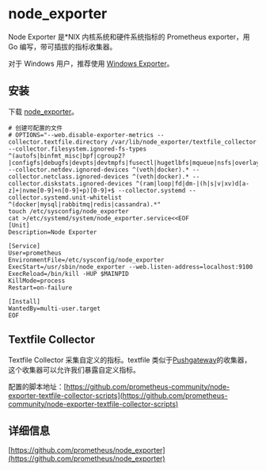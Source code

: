 # node_exporter

Node Exporter 是\*NIX 内核系统和硬件系统指标的 Prometheus exporter，用 Go 编写，带可插拔的指标收集器。

对于 Windows 用户，推荐使用 [Windows Exporter](https://github.com/prometheus-community/windows_exporter)。

## 安装

下载 [node_exporter](https://prometheus.io/download/#node_exporter)。

```shell
# 创建可配置的文件
# OPTIONS="--web.disable-exporter-metrics --collector.textfile.directory /var/lib/node_exporter/textfile_collector --collector.filesystem.ignored-fs-types ^(autofs|binfmt_misc|bpf|cgroup2?|configfs|debugfs|devpts|devtmpfs|fusectl|hugetlbfs|mqueue|nsfs|overlay|proc|procfs|pstore|rpc_pipefs|securityfs|selinuxfs|squashfs|sysfs|tracefs|tmpfs|dm-)$ --collector.netdev.ignored-devices ^(veth|docker).* --collector.netclass.ignored-devices ^(veth|docker).* --collector.diskstats.ignored-devices ^(ram|loop|fd|dm-|(h|s|v|xv)d[a-z]+|nvme[0-9]+n[0-9]+p)[0-9]+$ --collector.systemd --collector.systemd.unit-whitelist ^(docker|mysql|rabbitmq|redis|cassandra).*"
touch /etc/sysconfig/node_exporter
cat >/etc/systemd/system/node_exporter.service<<EOF
[Unit]
Description=Node Exporter

[Service]
User=prometheus
EnvironmentFile=/etc/sysconfig/node_exporter
ExecStart=/usr/sbin/node_exporter --web.listen-address=localhost:9100
ExecReload=/bin/kill -HUP $MAINPID
KillMode=process
Restart=on-failure

[Install]
WantedBy=multi-user.target
EOF
```

## Textfile Collector

Textfile Collector 采集自定义的指标。textfile 类似于[Pushgateway](https://github.com/prometheus/pushgateway)的收集器，这个收集器可以允许我们暴露自定义指标。

配置的脚本地址：[https://github.com/prometheus-community/node-exporter-textfile-collector-scripts](https://github.com/prometheus-community/node-exporter-textfile-collector-scripts)

## 详细信息

[https://github.com/prometheus/node_exporter](https://github.com/prometheus/node_exporter)
